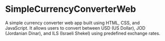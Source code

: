 # SimpleCurrencyConverterWeb
A simple currency converter web app built using HTML, CSS, and JavaScript. It allows users to convert between USD (US Dollar), JOD (Jordanian Dinar), and ILS (Israeli Shekel) using predefined exchange rates.
